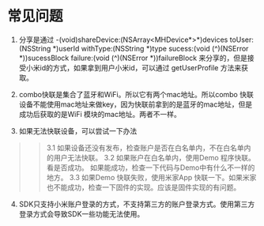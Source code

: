 # 常见问题
1. 分享是通过 -(void)shareDevice:(NSArray<MHDevice*>*)devices toUser:(NSString *)userId withType:(NSString *)type sucess:(void (^)(NSError *))sucessBlock failure:(void (^)(NSError *))failureBlock 来分享的，但是接受小米id的方式，如果拿到用户小米id，可以通过 getUserProfile 方法来获取。

2. combo快联是集合了蓝牙和WiFi。所以它有两个mac地址。所以combo 快联设备不能使用mac地址来做key，因为快联前拿到的是蓝牙的mac地址，但是成功后获取的是WiFi 模块的mac地址。两者不一样。

3. 如果无法快联设备，可以尝试一下办法
>> 3.1 如果设备还没有发布，检查账户是否在白名单内，不在白名单内的用户无法快联。
>> 3.2 如果账户在白名单内，使用Demo 程序快联。看是否成功。 如果能成功，检查一下代码与Demo中有什么不一样的地方。
>> 3.3 如果Demo 快联失败，使用米家App 快联一下。如果米家也不能成功，检查一下固件的实现。应该是固件实现的有问题。


4. SDK只支持小米账户登录的方式，不支持第三方的账户登录方式。使用第三方登录方式会导致SDK一些功能无法使用。
